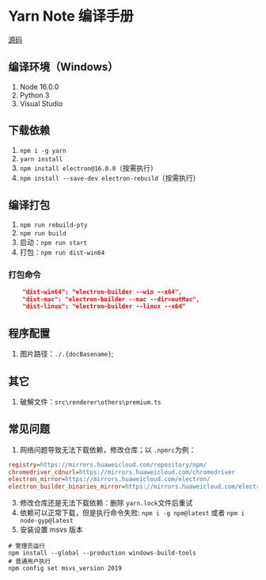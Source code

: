 # Yarn Note 编译手册

[源码](https://github.com/purocean/yn)

## 编译环境（Windows）

1. Node 16.0.0
2. Python 3
3. Visual Studio

## 下载依赖

1. `npm i -g yarn`
2. `yarn install`
3. `npm install electron@16.0.0`（按需执行）
4. `npm install --save-dev electron-rebuild`（按需执行）

## 编译打包

1. `npm run rebuild-pty`
2. `npm run build`
3. 启动：`npm run start`
4. 打包：`npm run dist-win64`

### 打包命令

```json
    "dist-win64": "electron-builder --win --x64",
    "dist-mac": "electron-builder --mac --dir=outMac",
    "dist-linux": "electron-builder --linux --x64"
```

## 程序配置

1. 图片路径：`./.{docBasename}`;

## 其它

1. 破解文件：`src\renderer\others\premium.ts`

## 常见问题

1. 网络问题导致无法下载依赖，修改仓库；以 `.npmrc`为例：

```ini
registry=https://mirrors.huaweicloud.com/repository/npm/
chromedriver_cdnurl=https://mirrors.huaweicloud.com/chromedriver
electron_mirror=https://mirrors.huaweicloud.com/electron/
electron_builder_binaries_mirror=https://mirrors.huaweicloud.com/electron-builder-binaries/
```

3. 修改仓库还是无法下载依赖：删除 `yarn.lock`文件后重试
4. 依赖可以正常下载，但是执行命令失败: `npm i -g npm@latest` 或者 `npm i node-gyp@latest`
5. 安装设置 msvs 版本

```shell
# 管理员运行
npm install --global --production windows-build-tools
# 普通用户执行
npm config set msvs_version 2019

```
